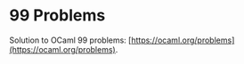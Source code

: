 # 99 Problems

Solution to OCaml 99 problems: [https://ocaml.org/problems](https://ocaml.org/problems).
